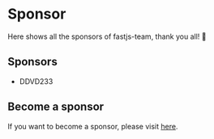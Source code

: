 # Sponsor

Here shows all the sponsors of fastjs-team, thank you all! :sparkling_heart:

## Sponsors

- DDVD233

## Become a sponsor

If you want to become a sponsor, please visit [here](https://github.com/sponsors/xiaodong2008).